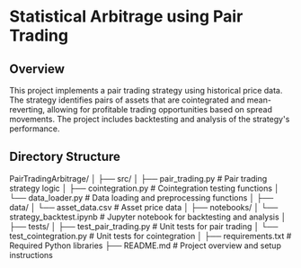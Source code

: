 # Statistical Arbitrage using Pair Trading

## Overview
This project implements a pair trading strategy using historical price data. The strategy identifies pairs of assets that are cointegrated and mean-reverting, allowing for profitable trading opportunities based on spread movements. The project includes backtesting and analysis of the strategy's performance.

## Directory Structure
PairTradingArbitrage/ │ ├── src/ │ ├── pair_trading.py # Pair trading strategy logic │ ├── cointegration.py # Cointegration testing functions │ └── data_loader.py # Data loading and preprocessing functions │ ├── data/ │ └── asset_data.csv # Asset price data │ ├── notebooks/ │ └── strategy_backtest.ipynb # Jupyter notebook for backtesting and analysis │ ├── tests/ │ ├── test_pair_trading.py # Unit tests for pair trading │ └── test_cointegration.py # Unit tests for cointegration │ ├── requirements.txt # Required Python libraries ├── README.md # Project overview and setup instructions
